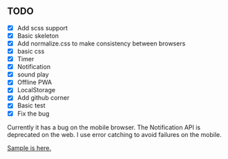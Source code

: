 ## TODO

- [x] Add scss support
- [x] Basic skeleton
- [x] Add normalize.css to make consistency between browsers
- [x] basic css
- [x] Timer
- [x] Notification
- [x] sound play
- [x] Offline PWA
- [x] LocalStorage
- [x] Add github corner
- [x] Basic test
- [x] Fix the bug

Currently it has a bug on the mobile browser.
The Notification API is deprecated on the web. I use error catching to avoid failures on the mobile.

[Sample is here.](https://guoxiaoyang.github.io/typescript-react-pomodoro/)
